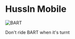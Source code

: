 # Hussln Mobile

![BART](https://media.giphy.com/media/gw3yDv97MlHi3ZBK/giphy.gif)

Don't ride BART when it's turnt

